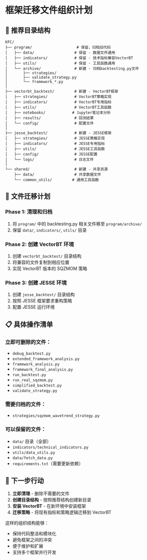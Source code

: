 # 框架迁移文件组织计划

## 📂 推荐目录结构

```
KFC/
├── program/                    # 保留，归档旧代码
│   ├── data/                  # 保留 - 数据文件通用
│   ├── indicators/            # 保留 - 技术指标兼容VectorBT
│   ├── utils/                 # 保留 - 工具函数通用
│   └── archive/               # 新建 - 归档backtesting.py文件
│       ├── strategies/
│       ├── validate_strategy.py
│       └── framework_*.py
│
├── vectorbt_backtest/         # 新建 - VectorBT框架
│   ├── strategies/            # VectorBT策略实现
│   ├── indicators/            # VectorBT专用指标
│   ├── utils/                 # VectorBT工具函数
│   ├── notebooks/            # Jupyter笔记本分析
│   ├── results/               # 回测结果
│   └── config/                # 配置文件
│
├── jesse_backtest/            # 新建 - JESSE框架
│   ├── strategies/            # JESSE策略实现
│   ├── indicators/            # JESSE专用指标
│   ├── utils/                 # JESSE工具函数
│   ├── config/                # JESSE配置
│   └── logs/                  # 日志文件
│
└── shared/                    # 新建 - 共享资源
    ├── data/                  # 共享数据文件
    └── common_utils/         # 通用工具函数
```

## 🔄 文件迁移计划

### Phase 1: 清理和归档
1. 将 `program/` 中的 backtesting.py 相关文件移至 `program/archive/`
2. 保留 `data/`, `indicators/`, `utils/` 目录

### Phase 2: 创建 VectorBT 环境
1. 创建 `vectorbt_backtest/` 目录结构
2. 将兼容的文件复制到相应位置
3. 实现 VectorBT 版本的 SQZMOM 策略

### Phase 3: 创建 JESSE 环境
1. 创建 `jesse_backtest/` 目录结构
2. 按照 JESSE 框架要求重构策略
3. 配置 JESSE 运行环境

## 📋 具体操作清单

### 立即可删除的文件：
- `debug_backtest.py`
- `extended_framework_analysis.py`
- `framework_analysis.py`
- `framework_final_analysis.py`
- `run_backtest.py`
- `run_real_sqzmom.py`
- `simplified_backtest.py`
- `validate_strategy.py`

### 需要归档的文件：
- `strategies/sqzmom_wavetrend_strategy.py`

### 可以保留的文件：
- `data/` 目录（全部）
- `indicators/technical_indicators.py`
- `utils/data_utils.py`
- `data/fetch_data.py`
- `requirements.txt`（需要更新依赖）

## 🎯 下一步行动

1. **立即清理** - 删除不需要的文件
2. **创建目录结构** - 按照推荐结构创建新目录
3. **安装 VectorBT** - 在新环境中安装框架
4. **迁移策略** - 将现有指标和策略逻辑迁移到 VectorBT

这样的组织结构能够：
- 保持代码整洁和模块化
- 避免框架之间的冲突
- 便于维护和扩展
- 支持多个框架并行开发